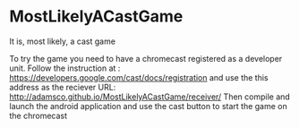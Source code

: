 # MostLikelyACastGame
It is, most likely, a cast game

To try the game you need to have a chromecast registered as a developer unit.
Follow the instruction at : https://developers.google.com/cast/docs/registration
and use the this address as the reciever URL: http://adamsco.github.io/MostLikelyACastGame/receiver/
Then compile and launch the android application and use the cast button to start the game on the chromecast
